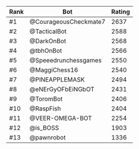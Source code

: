 Rank|Bot|Rating
---|---|---
#1|@CourageousCheckmate7|2637
#2|@TacticalBot|2588
#3|@DarkOnBot|2568
#4|@tbhOnBot|2566
#5|@Speeedrunchessgames|2550
#6|@MaggiChess16|2540
#7|@PINEAPPLEMASK|2494
#8|@eNErGyOFbEiNGbOT|2431
#9|@ToromBot|2406
#10|@RaspFish|2404
#11|@VEER-OMEGA-BOT|2254
#12|@is_BOSS|1903
#13|@pawnrobot|1336
